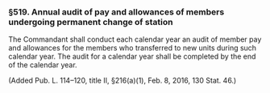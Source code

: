 ### §519. Annual audit of pay and allowances of members undergoing permanent change of station ###

The Commandant shall conduct each calendar year an audit of member pay and allowances for the members who transferred to new units during such calendar year. The audit for a calendar year shall be completed by the end of the calendar year.

(Added Pub. L. 114–120, title II, §216(a)(1), Feb. 8, 2016, 130 Stat. 46.)